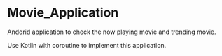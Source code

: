 # Movie_Application
Andorid application to check the now playing movie and trending movie.

Use Kotlin with coroutine to implement this application.

